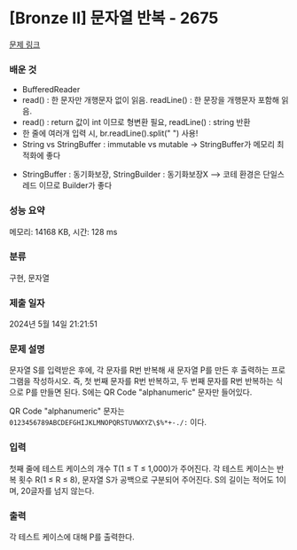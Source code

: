 # [Bronze II] 문자열 반복 - 2675 

[문제 링크](https://www.acmicpc.net/problem/2675) 

### 배운 것
- BufferedReader
 - read() : 한 문자만 개행문자 없이 읽음. readLine() : 한 문장을 개행문자 포함해 읽음.
 - read() : return 값이 int 이므로 형변환 필요, readLine() : string 반환
 - 한 줄에 여러개 입력 시, br.readLine().split(" ") 사용!
- String vs StringBuffer : immutable vs mutable -> StringBuffer가 메모리 최적화에 좋다
* StringBuffer : 동기화보장, StringBuilder : 동기화보장X --> 코테 환경은 단일스레드 이므로 Builder가 좋다


### 성능 요약

메모리: 14168 KB, 시간: 128 ms

### 분류

구현, 문자열

### 제출 일자

2024년 5월 14일 21:21:51

### 문제 설명

<p>문자열 S를 입력받은 후에, 각 문자를 R번 반복해 새 문자열 P를 만든 후 출력하는 프로그램을 작성하시오. 즉, 첫 번째 문자를 R번 반복하고, 두 번째 문자를 R번 반복하는 식으로 P를 만들면 된다. S에는 QR Code "alphanumeric" 문자만 들어있다.</p>

<p>QR Code "alphanumeric" 문자는 <code>0123456789ABCDEFGHIJKLMNOPQRSTUVWXYZ\$%*+-./:</code> 이다.</p>

### 입력 

 <p>첫째 줄에 테스트 케이스의 개수 T(1 ≤ T ≤ 1,000)가 주어진다. 각 테스트 케이스는 반복 횟수 R(1 ≤ R ≤ 8), 문자열 S가 공백으로 구분되어 주어진다. S의 길이는 적어도 1이며, 20글자를 넘지 않는다. </p>

### 출력 

 <p>각 테스트 케이스에 대해 P를 출력한다.</p>

